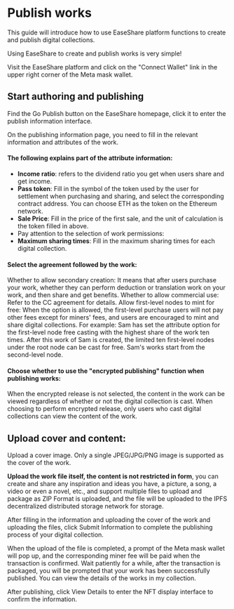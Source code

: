 # Publish works

This guide will introduce how to use EaseShare platform functions to create and publish digital collections.

Using EaseShare to create and publish works is very simple!

Visit the EaseShare platform and click on the "Connect Wallet" link in the upper right corner of the Meta mask wallet.

## Start authoring and publishing

Find the Go Publish button on the EaseShare homepage, click it to enter the publish information interface.

On the publishing information page, you need to fill in the relevant information and attributes of the work.

&#x20;

#### The following explains part of the attribute information:

* **Income ratio**: refers to the dividend ratio you get when users share and get income.
* **Pass token**: Fill in the symbol of the token used by the user for settlement when purchasing and sharing, and select the corresponding contract address. You can choose ETH as the token on the Ethereum network.
* **Sale Price**: Fill in the price of the first sale, and the unit of calculation is the token filled in above.
* Pay attention to the selection of work permissions:
* **Maximum sharing times**: Fill in the maximum sharing times for each digital collection.

#### Select the agreement followed by the work:

Whether to allow secondary creation: It means that after users purchase your work, whether they can perform deduction or translation work on your work, and then share and get benefits. Whether to allow commercial use: Refer to the CC agreement for details. Allow first-level nodes to mint for free: When the option is allowed, the first-level purchase users will not pay other fees except for miners' fees, and users are encouraged to mint and share digital collections. For example: Sam has set the attribute option for the first-level node free casting with the highest share of the work ten times. After this work of Sam is created, the limited ten first-level nodes under the root node can be cast for free. Sam's works start from the second-level node.

#### Choose whether to use the "encrypted publishing" function when publishing works:

When the encrypted release is not selected, the content in the work can be viewed regardless of whether or not the digital collection is cast. When choosing to perform encrypted release, only users who cast digital collections can view the content of the work.

## Upload cover and content:

Upload a cover image. Only a single JPEG/JPG/PNG image is supported as the cover of the work.

**Upload the work file itself, the content is not restricted in form**, you can create and share any inspiration and ideas you have, a picture, a song, a video or even a novel, etc., and support multiple files to upload and package as ZIP Format is uploaded, and the file will be uploaded to the IPFS decentralized distributed storage network for storage.

After filling in the information and uploading the cover of the work and uploading the files, click Submit Information to complete the publishing process of your digital collection.

When the upload of the file is completed, a prompt of the Meta mask wallet will pop up, and the corresponding miner fee will be paid when the transaction is confirmed. Wait patiently for a while, after the transaction is packaged, you will be prompted that your work has been successfully published. You can view the details of the works in my collection.

After publishing, click View Details to enter the NFT display interface to confirm the information.
